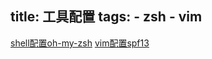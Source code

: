 title: 工具配置
tags: 
    - zsh
    - vim
---

[shell配置oh-my-zsh](https://github.com/robbyrussell/oh-my-zsh)
[vim配置spf13](https://github.com/spf13/spf13-vim)

